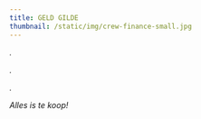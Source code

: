```yaml
---
title: GELD GILDE
thumbnail: /static/img/crew-finance-small.jpg
---
```

*.*﻿

*.*

*.*﻿

*Alles is te koop!*